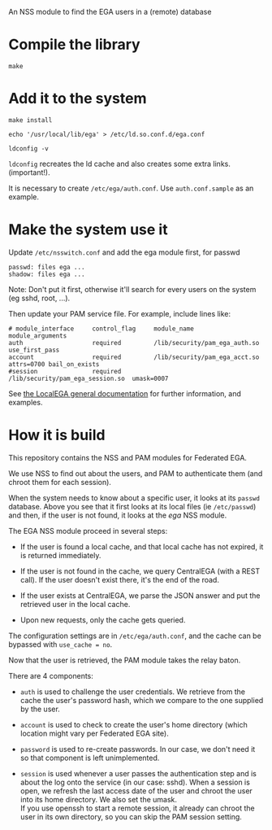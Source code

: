 An NSS module to find the EGA users in a (remote) database

# Compile the library

	make

# Add it to the system

	make install

	echo '/usr/local/lib/ega' > /etc/ld.so.conf.d/ega.conf
	
	ldconfig -v

`ldconfig` recreates the ld cache and also creates some extra links. (important!).

It is necessary to create `/etc/ega/auth.conf`. Use `auth.conf.sample` as an example.

# Make the system use it

Update `/etc/nsswitch.conf` and add the ega module first, for passwd

	passwd: files ega ...
	shadow: files ega ...

Note: Don't put it first, otherwise it'll search for every users on
the system (eg sshd, root, ...).

Then update your PAM service file. For example, include lines like:

	# module_interface     control_flag     module_name                       module_arguments
	auth                   required         /lib/security/pam_ega_auth.so     use_first_pass
	account                required         /lib/security/pam_ega_acct.so     attrs=0700 bail_on_exists
	#session               required         /lib/security/pam_ega_session.so  umask=0007

See
[the LocalEGA general documentation](http://localega.readthedocs.io)
for further information, and examples.


# How it is build

This repository contains the NSS and PAM modules for Federated EGA.

We use NSS to find out about the users, and PAM to authenticate them
(and chroot them for each session).

When the system needs to know about a specific user, it looks at its
`passwd` database. Above you see that it first looks at its local
files (ie `/etc/passwd`) and then, if the user is not found, it looks
at the _ega_ NSS module.

The EGA NSS module proceed in several steps:

* If the user is found a local cache, and that local cache has not
  expired, it is returned immediately.

* If the user is not found in the cache, we query CentralEGA (with a
  REST call). If the user doesn't exist there, it's the end of the
  road.

* If the user exists at CentralEGA, we parse the JSON answer and put
  the retrieved user in the local cache.
  
* Upon new requests, only the cache gets queried.

The configuration settings are in `/etc/ega/auth.conf`, and the cache
can be bypassed with `use_cache = no`.

Now that the user is retrieved, the PAM module takes the relay baton.

There are 4 components:

* `auth` is used to challenge the user credentials. We retrieve from
  the cache the user's password hash, which we compare to the one
  supplied by the user.

* `account` is used to check to create the user's home directory
  (which location might vary per Federated EGA site).

* `password` is used to re-create passwords. In our case, we don't
  need it so that component is left unimplemented.

* `session` is used whenever a user passes the authentication step and
  is about the log onto the service (in our case: sshd). When a
  session is open, we refresh the last access date of the user and
  chroot the user into its home directory. We also set the umask.  
  If you use openssh to start a remote session, it already can chroot
  the user in its own directory, so you can skip the PAM session
  setting.

